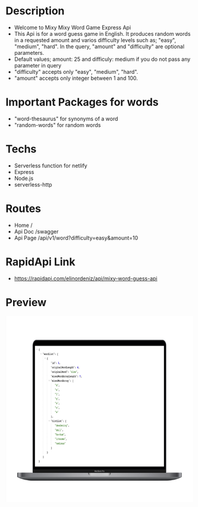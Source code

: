 # Description

- Welcome to Mixy Mixy Word Game Express Api
- This Api is for a word guess game in English. It produces random words in a requested amount and varios difficulty levels such as; "easy", "medium", "hard". In the query, "amount" and "difficulty" are optional parameters.
- Default values; amount: 25 and difficuly: medium if you do not pass any parameter in query
- "difficulty" accepts only "easy", "medium", "hard".
- "amount" accepts only integer between 1 and 100.

# Important Packages for words

- "word-thesaurus" for synonyms of a word
- "random-words" for random words

# Techs

- Serverless function for netlify
- Express
- Node.js
- serverless-http

# Routes

- Home /
- Api Doc /swagger
- Api Page /api/v1/word?difficulty=easy&amount=10

# RapidApi Link

- https://rapidapi.com/elinordeniz/api/mixy-word-guess-api

# Preview

[<img src="https://github.com/elinordeniz/mixy-word-guess-game-api/blob/main/assets/wordapi.png" width="750" height="500"/>](https://rapidapi.com/elinordeniz/api/mixy-word-guess-api)
